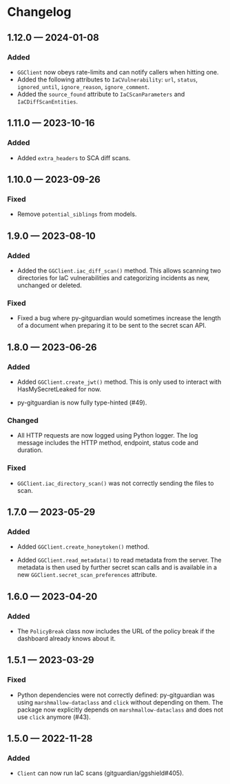 # Changelog

<a id='changelog-1.12.0'></a>

## 1.12.0 — 2024-01-08

### Added

- `GGClient` now obeys rate-limits and can notify callers when hitting one.
- Added the following attributes to `IaCVulnerability`: `url`, `status`, `ignored_until`, `ignore_reason`, `ignore_comment`.
- Added the `source_found` attribute to `IaCScanParameters` and `IaCDiffScanEntities`.

<a id='changelog-1.11.0'></a>

## 1.11.0 — 2023-10-16

### Added

- Added `extra_headers` to SCA diff scans.

<a id='changelog-1.10.0'></a>

## 1.10.0 — 2023-09-26

### Fixed

- Remove `potential_siblings` from models.

<a id='changelog-1.9.0'></a>

## 1.9.0 — 2023-08-10

### Added

- Added the `GGClient.iac_diff_scan()` method. This allows scanning two directories for IaC vulnerabilities and categorizing incidents as new, unchanged or deleted.

### Fixed

- Fixed a bug where py-gitguardian would sometimes increase the length of a document when preparing it to be sent to the secret scan API.

<a id='changelog-1.8.0'></a>

## 1.8.0 — 2023-06-26

### Added

- Added `GGClient.create_jwt()` method. This is only used to interact with HasMySecretLeaked for now.

- py-gitguardian is now fully type-hinted (#49).

### Changed

- All HTTP requests are now logged using Python logger. The log message includes the HTTP method, endpoint, status code and duration.

### Fixed

- `GGClient.iac_directory_scan()` was not correctly sending the files to scan.

<a id='changelog-1.7.0'></a>

## 1.7.0 — 2023-05-29

### Added

- Added `GGClient.create_honeytoken()` method.

- Added `GGClient.read_metadata()` to read metadata from the server. The metadata is then used by further secret scan calls and is available in a new `GGClient.secret_scan_preferences` attribute.

<a id='changelog-1.6.0'></a>

## 1.6.0 — 2023-04-20

### Added

- The `PolicyBreak` class now includes the URL of the policy break if the dashboard already knows about it.

<a id='changelog-1.5.1'></a>

## 1.5.1 — 2023-03-29

### Fixed

- Python dependencies were not correctly defined: py-gitguardian was using `marshmallow-dataclass` and `click` without depending on them. The package now explicitly depends on `marshmallow-dataclass` and does not use `click` anymore (#43).

<a id='changelog-1.5.0'></a>

## 1.5.0 — 2022-11-28

### Added

- `Client` can now run IaC scans (gitguardian/ggshield#405).
